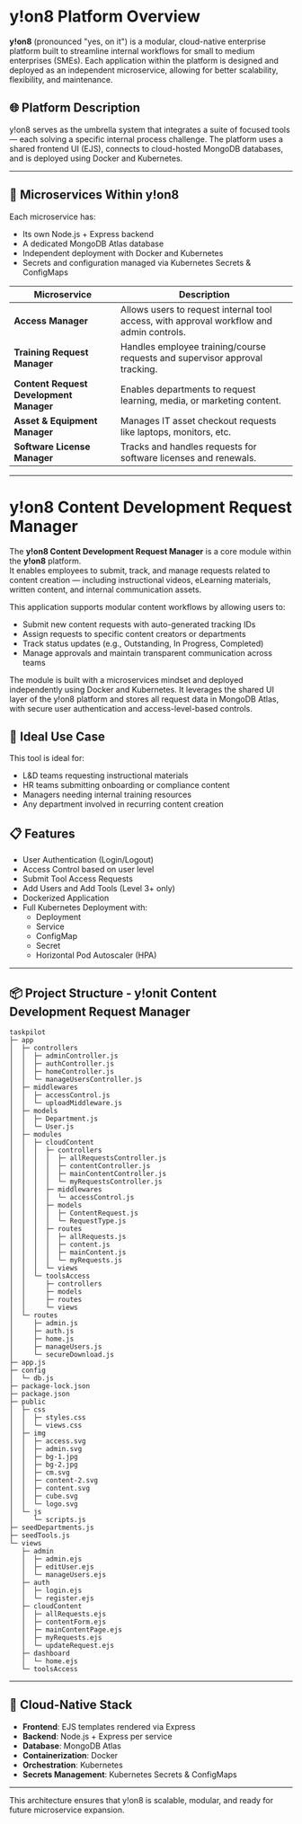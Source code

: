 
# y!on8 Platform Overview

**y!on8** (pronounced "yes, on it") is a modular, cloud-native enterprise platform built to streamline internal workflows for small to medium enterprises (SMEs). Each application within the platform is designed and deployed as an independent microservice, allowing for better scalability, flexibility, and maintenance.

## 🌐 Platform Description

y!on8 serves as the umbrella system that integrates a suite of focused tools — each solving a specific internal process challenge. The platform uses a shared frontend UI (EJS), connects to cloud-hosted MongoDB databases, and is deployed using Docker and Kubernetes.

---

## 🧩 Microservices Within y!on8

Each microservice has:
- Its own Node.js + Express backend
- A dedicated MongoDB Atlas database
- Independent deployment with Docker and Kubernetes
- Secrets and configuration managed via Kubernetes Secrets & ConfigMaps

| Microservice | Description |
|--------------|-------------|
| **Access Manager** | Allows users to request internal tool access, with approval workflow and admin controls. |
| **Training Request Manager** | Handles employee training/course requests and supervisor approval tracking. |
| **Content Request Development Manager** | Enables departments to request learning, media, or marketing content. |
| **Asset & Equipment Manager** | Manages IT asset checkout requests like laptops, monitors, etc. |
| **Software License Manager** | Tracks and handles requests for software licenses and renewals. |

---

# **y!on8** Content Development Request Manager

The **y!on8 Content Development Request Manager** is a core module within the **y!on8** platform.  
It enables employees to submit, track, and manage requests related to content creation — including instructional videos, eLearning materials, written content, and internal communication assets.

This application supports modular content workflows by allowing users to:
- Submit new content requests with auto-generated tracking IDs
- Assign requests to specific content creators or departments
- Track status updates (e.g., Outstanding, In Progress, Completed)
- Manage approvals and maintain transparent communication across teams

The module is built with a microservices mindset and deployed independently using Docker and Kubernetes. It leverages the shared UI layer of the y!on8 platform and stores all request data in MongoDB Atlas, with secure user authentication and access-level-based controls.

## 🎯 Ideal Use Case

This tool is ideal for:
- L&D teams requesting instructional materials
- HR teams submitting onboarding or compliance content
- Managers needing internal training resources
- Any department involved in recurring content creation

## 📋 Features
- User Authentication (Login/Logout)
- Access Control based on user level
- Submit Tool Access Requests
- Add Users and Add Tools (Level 3+ only)
- Dockerized Application
- Full Kubernetes Deployment with:
  - Deployment
  - Service
  - ConfigMap
  - Secret
  - Horizontal Pod Autoscaler (HPA)

---

## 📦 Project Structure - y!onit Content Development Request Manager

```
taskpilot
├─ app
│  ├─ controllers
│  │  ├─ adminController.js
│  │  ├─ authController.js
│  │  ├─ homeController.js
│  │  └─ manageUsersController.js
│  ├─ middlewares
│  │  ├─ accessControl.js
│  │  └─ uploadMiddleware.js
│  ├─ models
│  │  ├─ Department.js
│  │  └─ User.js
│  ├─ modules
│  │  ├─ cloudContent
│  │  │  ├─ controllers
│  │  │  │  ├─ allRequestsController.js
│  │  │  │  ├─ contentController.js
│  │  │  │  ├─ mainContentController.js
│  │  │  │  └─ myRequestsController.js
│  │  │  ├─ middlewares
│  │  │  │  └─ accessControl.js
│  │  │  ├─ models
│  │  │  │  ├─ ContentRequest.js
│  │  │  │  └─ RequestType.js
│  │  │  ├─ routes
│  │  │  │  ├─ allRequests.js
│  │  │  │  ├─ content.js
│  │  │  │  ├─ mainContent.js
│  │  │  │  └─ myRequests.js
│  │  │  └─ views
│  │  └─ toolsAccess
│  │     ├─ controllers
│  │     ├─ models
│  │     ├─ routes
│  │     └─ views
│  └─ routes
│     ├─ admin.js
│     ├─ auth.js
│     ├─ home.js
│     ├─ manageUsers.js
│     └─ secureDownload.js
├─ app.js
├─ config
│  └─ db.js
├─ package-lock.json
├─ package.json
├─ public
│  ├─ css
│  │  ├─ styles.css
│  │  └─ views.css
│  ├─ img
│  │  ├─ access.svg
│  │  ├─ admin.svg
│  │  ├─ bg-1.jpg
│  │  ├─ bg-2.jpg
│  │  ├─ cm.svg
│  │  ├─ content-2.svg
│  │  ├─ content.svg
│  │  ├─ cube.svg
│  │  └─ logo.svg
│  └─ js
│     └─ scripts.js
├─ seedDepartments.js
├─ seedTools.js
└─ views
   ├─ admin
   │  ├─ admin.ejs
   │  ├─ editUser.ejs
   │  └─ manageUsers.ejs
   ├─ auth
   │  ├─ login.ejs
   │  └─ register.ejs
   ├─ cloudContent
   │  ├─ allRequests.ejs
   │  ├─ contentForm.ejs
   │  ├─ mainContentPage.ejs
   │  ├─ myRequests.ejs
   │  └─ updateRequest.ejs
   ├─ dashboard
   │  └─ home.ejs
   └─ toolsAccess

```

--- 

## 🔐 Cloud-Native Stack

- **Frontend**: EJS templates rendered via Express
- **Backend**: Node.js + Express per service
- **Database**: MongoDB Atlas
- **Containerization**: Docker
- **Orchestration**: Kubernetes
- **Secrets Management**: Kubernetes Secrets & ConfigMaps

---

This architecture ensures that y!on8 is scalable, modular, and ready for future microservice expansion.
